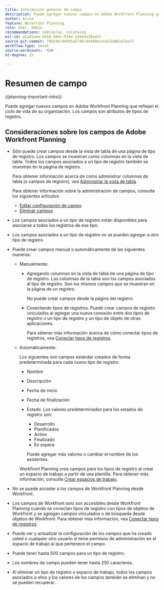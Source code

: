 ```yaml
---
title: Información general de campo
description: Puede agregar nuevos campos en Adobe Workfront Planning que reflejen el ciclo de vida de su organización. Los campos son atributos de tipos de registro.
author: Alina
feature: Workfront Planning
role: User, Admin
recommendations: noDisplay, noCatalog
exl-id: a1ad5ada-5010-4dec-934e-a49a3e28aa5f
source-git-commit: 78a54ec94dd5a5746144e99e14c622e8b3a7ea71
workflow-type: tm+mt
source-wordcount: '420'
ht-degree: 2%

---
```



# Resumen de campo

{{planning-important-intro}}

Puede agregar nuevos campos en Adobe Workfront Planning que reflejen el ciclo de vida de su organización. Los campos son atributos de tipos de registro.


## Consideraciones sobre los campos de Adobe Workfront Planning

* Sólo puede crear campos desde la vista de tabla de una página de tipo de registro. Los campos se muestran como columnas en la vista de tabla. Todos los campos asociados a un tipo de registro también se muestran en la página de registro.

  Para obtener información acerca de cómo administrar columnas de tabla (o campos de registro), vea [Administrar la vista de tabla](/help/quicksilver/planning/views/manage-the-table-view.md).

  Para obtener información sobre la administración de campos, consulte los siguientes artículos:

   * [Editar configuración de campo](/help/quicksilver/planning/fields/edit-fields.md)
   * [Eliminar campos](/help/quicksilver/planning/fields/delete-fields.md)

* Los campos asociados a un tipo de registro están disponibles para asociarse a todos los registros de ese tipo. <!--will this change and will the fields be available for other record types, too?! Also, the next bullet might need to change too if this one changes -->

* Los campos asociados a un tipo de registro no se pueden agregar a otro tipo de registro. <!-- this will change when they open the Field library tab when creating a field-->

* Puede crear campos manual o automáticamente de las siguientes maneras:

   * Manualmente:

      * Agregando columnas en la vista de tabla de una página de tipo de registro. Las columnas de la tabla son los campos asociados al tipo de registro. Son los mismos campos que se muestran en la página de un registro.

        No puede crear campos desde la página del registro.

      * Conectando tipos de registros. Puede crear campos de registro vinculados al agregar una nueva conexión entre dos tipos de registro o un tipo de registro y un tipo de objeto de otras aplicaciones.

        <!--* Importing record types with fields using a CSV or an Excel file. - this is not available yet-->

        Para obtener más información acerca de cómo conectar tipos de registros, vea [Conectar tipos de registros](/help/quicksilver/planning/architecture/connect-record-types.md).

     <!--* By importing record types using an Excel or CSV file. For more information, see [Create record types](/help/quicksilver/planning/architecture/create-record-types.md). -->

   * Automáticamente:

     Los siguientes son campos estándar creados de forma predeterminada para cada nuevo tipo de registro:

      * Nombre
      * Descripción
      * Fecha de inicio
      * Fecha de finalización
      * Estado. Los valores predeterminados para los estados de registro son:
         * Desarrollo
         * Planificados
         * Activo
         * Finalizado
         * En espera

        Puede agregar más valores o cambiar el nombre de los existentes.

     Workfront Planning crea campos para los tipos de registro al crear un espacio de trabajo a partir de una plantilla. Para obtener más información, consulte [Crear espacios de trabajo](/help/quicksilver/planning/architecture/create-workspaces.md).

* No se puede acceder a los campos de Workfront Planning desde Workfront.

* Los campos de Workfront solo son accesibles desde Workfront Planning cuando se conectan tipos de registro con tipos de objetos de Workfront y se agregan campos vinculados o de búsqueda desde objetos de Workfront. Para obtener más información, vea [Conectar tipos de registros](/help/quicksilver/planning/architecture/connect-record-types.md).

* Puede ver y actualizar la configuración de los campos que ha creado usted o cualquier otro usuario si tiene permisos de administración en el espacio de trabajo al que pertenece el campo.

* Puede tener hasta 500 campos para un tipo de registro.

* Los nombres de campo pueden tener hasta 250 caracteres.

* Al eliminar un tipo de registro o espacio de trabajo, todos los campos asociados a ellos y los valores de los campos también se eliminan y no se pueden recuperar. <!-- this might change with a possible recycle bin solution?!-->

